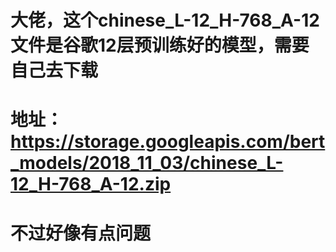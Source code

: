 # 大佬，这个chinese_L-12_H-768_A-12文件是谷歌12层预训练好的模型，需要自己去下载
# 地址： https://storage.googleapis.com/bert_models/2018_11_03/chinese_L-12_H-768_A-12.zip
# 不过好像有点问题
